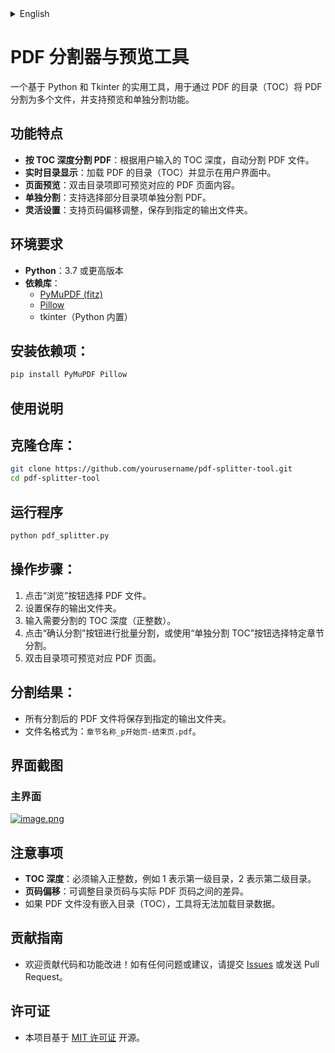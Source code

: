 <details>
<summary>English</summary>

## Features

- **Split PDFs by TOC depth**: Automatically split the PDF file based on the TOC depth input by the user.
- **Real-time TOC display**: Load and display the table of contents (TOC) in the user interface.
- **Page Preview**: Double-click a TOC item to preview the corresponding PDF page.
- **Individual Splitting**: Allows the user to select specific TOC items for splitting.
- **Flexible Settings**: Supports page offset adjustment and saving to a specified output folder.

## Requirements

- **Python**: Version 3.7 or higher
- **Dependencies**:
  - [PyMuPDF (fitz)](https://pymupdf.readthedocs.io/en/latest/)
  - [Pillow](https://pillow.readthedocs.io/en/stable/)
  - tkinter (built-in with Python)

## Install Dependencies:

```bash
pip install PyMuPDF Pillow
```
Usage Instructions
Clone the Repository:
```bash

git clone https://github.com/yourusername/pdf-splitter-tool.git
cd pdf-splitter-tool
```
Run the Program:
```bash

python pdf_splitter.py
```
Operation Steps:
  - Click the "Browse" button to select a PDF file.
  - Set the output folder where the split files will be saved.
  - Enter the TOC depth to split (positive integer).
  - Click the "Confirm Split" button for batch splitting, or use the "Split TOC Individually" button to select specific chapters for splitting.
  - Double-click a TOC item to preview the corresponding PDF page.

Split Results:
  - All split PDFs will be saved to the specified output folder.
  - File names are formatted as: ChapterName_pStartPage-EndPage.pdf.
  - Interface Screenshots
  - Main Interface

Notes：
  - TOC Depth: A positive integer must be entered, e.g., 1 for the first level of the TOC, 2 for the second level.
  - Page Offset: You can adjust the difference between the TOC page numbers and the actual PDF page numbers.
  - If the PDF file does not have an embedded TOC, the tool will not be able to load TOC data.
  - 
Contribution Guide：
  - Contributions to the code and feature improvements are welcome! If you have any issues or suggestions, please submit Issues or send a Pull Request.
## License
  - This project is open source under the MIT License.
</details> 

# PDF 分割器与预览工具



一个基于 Python 和 Tkinter 的实用工具，用于通过 PDF 的目录（TOC）将 PDF 分割为多个文件，并支持预览和单独分割功能。

## 功能特点

- **按 TOC 深度分割 PDF**：根据用户输入的 TOC 深度，自动分割 PDF 文件。
- **实时目录显示**：加载 PDF 的目录（TOC）并显示在用户界面中。
- **页面预览**：双击目录项即可预览对应的 PDF 页面内容。
- **单独分割**：支持选择部分目录项单独分割 PDF。
- **灵活设置**：支持页码偏移调整，保存到指定的输出文件夹。

## 环境要求

- **Python**：3.7 或更高版本
- **依赖库**：
  - [PyMuPDF (fitz)](https://pymupdf.readthedocs.io/en/latest/)
  - [Pillow](https://pillow.readthedocs.io/en/stable/)
  - tkinter（Python 内置）

## 安装依赖项：
```bash
pip install PyMuPDF Pillow
```
## 使用说明

## 克隆仓库：

```bash
git clone https://github.com/yourusername/pdf-splitter-tool.git
cd pdf-splitter-tool
```
## 运行程序

```bash
python pdf_splitter.py
```
## 操作步骤：

1. 点击“浏览”按钮选择 PDF 文件。
2. 设置保存的输出文件夹。
3. 输入需要分割的 TOC 深度（正整数）。
4. 点击“确认分割”按钮进行批量分割，或使用“单独分割 TOC”按钮选择特定章节分割。
5. 双击目录项可预览对应 PDF 页面。
## 分割结果：

- 所有分割后的 PDF 文件将保存到指定的输出文件夹。
- 文件名格式为：`章节名称_p开始页-结束页.pdf`。
## 界面截图

### 主界面
[![image.png](https://i.postimg.cc/XYZwKMR9/image.png)](https://postimg.cc/w1pyHrTB)



## 注意事项

- **TOC 深度**：必须输入正整数，例如 1 表示第一级目录，2 表示第二级目录。
- **页码偏移**：可调整目录页码与实际 PDF 页码之间的差异。
- 如果 PDF 文件没有嵌入目录（TOC），工具将无法加载目录数据。

## 贡献指南
- 欢迎贡献代码和功能改进！如有任何问题或建议，请提交 [Issues](https://github.com/yourusername/pdf-splitter-tool/issues) 或发送 Pull Request。
## 许可证
- 本项目基于 [MIT 许可证](LICENSE) 开源。
